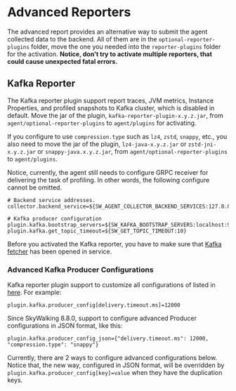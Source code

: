 # Advanced Reporters
The advanced report provides an alternative way to submit the agent collected data to the backend. All of them are in the `optional-reporter-plugins` folder, move the one you needed into the `reporter-plugins` folder for the activation. **Notice, don't try to activate multiple reporters, that could cause unexpected fatal errors.**

## Kafka Reporter
The Kafka reporter plugin support report traces, JVM metrics, Instance Properties, and profiled snapshots to Kafka cluster, which is disabled in default. Move the jar of the plugin, `kafka-reporter-plugin-x.y.z.jar`, from `agent/optional-reporter-plugins` to `agent/plugins` for activating.

If you configure to use `compression.type` such as `lz4`, `zstd`, `snappy`, etc., you also need to move the jar of the plugin, `lz4-java-x.y.z.jar` or `zstd-jni-x.y.z.jar` or `snappy-java.x.y.z.jar`, from `agent/optional-reporter-plugins` to `agent/plugins`.

Notice, currently, the agent still needs to configure GRPC receiver for delivering the task of profiling. In other words, the following configure cannot be omitted.

```properties
# Backend service addresses.
collector.backend_service=${SW_AGENT_COLLECTOR_BACKEND_SERVICES:127.0.0.1:11800}

# Kafka producer configuration
plugin.kafka.bootstrap_servers=${SW_KAFKA_BOOTSTRAP_SERVERS:localhost:9092}
plugin.kafka.get_topic_timeout=${SW_GET_TOPIC_TIMEOUT:10}
```

Before you activated the Kafka reporter, you have to make sure that [Kafka fetcher](../../backend/backend-fetcher.md#kafka-fetcher) has been opened in service.

### Advanced Kafka Producer Configurations

Kafka reporter plugin support to customize all configurations of listed in [here](http://kafka.apache.org/24/documentation.html#producerconfigs). For example:
```properties
plugin.kafka.producer_config[delivery.timeout.ms]=12000
```

Since SkyWalking 8.8.0, support to configure advanced Producer configurations in JSON format, like this:
```properties
plugin.kafka.producer_config_json={"delivery.timeout.ms": 12000, "compression.type": "snappy"}
```

Currently, there are 2 ways to configure advanced configurations below. Notice that, the new way, configured in JSON format, will be overridden by `plugin.kafka.producer_config[key]=value` when they have the duplication keys.

